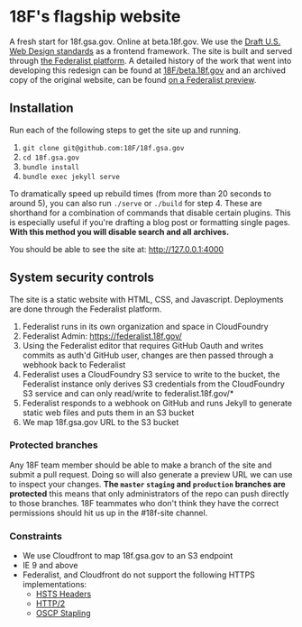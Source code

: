 # 18F's flagship website

A fresh start for 18f.gsa.gov. Online at beta.18f.gov. We use the [Draft U.S. Web Design standards](https://standards.usa.gov/) as a frontend framework. The site is built and served through [the Federalist platform](https://federalist.18f.gov). A detailed history of the work that went into developing this redesign can be found at [18F/beta.18f.gov](https://github.com/18F/beta.18f.gov) and an archived copy of the original website, can be found [on a Federalist preview](https://federalist.18f.gov/preview/18F/18f.gsa.gov/staging).

## Installation

Run each of the following steps to get the site up and running.

1. `git clone git@github.com:18F/18f.gsa.gov`
2. `cd 18f.gsa.gov`
3. `bundle install`
4. `bundle exec jekyll serve`

To dramatically speed up rebuild times (from more than 20 seconds to around 5), you can also run `./serve` or `./build` for step 4. These are shorthand for a combination of commands that disable certain plugins. This is especially useful if you're drafting a blog post or formatting single pages. **With this method you will disable search and all archives.**

You should be able to see the site at: http://127.0.0.1:4000

## System security controls

The site is a static website with HTML, CSS, and Javascript. Deployments are done through the Federalist platform.

1. Federalist runs in its own organization and space in CloudFoundry
1. Federalist Admin: https://federalist.18f.gov/
1. Using the Federalist editor that requires GitHub Oauth and writes commits as auth'd GitHub user, changes are then passed through a webhook back to Federalist
1. Federalist uses a CloudFoundry S3 service to write to the bucket, the Federalist instance only derives S3 credentials from the CloudFoundry S3 service and can only read/write to federalist.18f.gov/*
1. Federalist responds to a webhook on GitHub and runs Jekyll to generate static web files and puts them in an S3 bucket
1. We map 18f.gsa.gov URL to the S3 bucket

### Protected branches

Any 18F team member should be able to make a branch of the site and submit a pull request. Doing so will also generate a preview URL we can use to inspect your changes. **The `master` `staging` and `production` branches are protected** this means that only administrators of the repo can push directly to those branches. 18F teammates who don't think they have the correct permissions should hit us up in the #18f-site channel.

### Constraints

* We use Cloudfront to map 18f.gsa.gov to an S3 endpoint
* IE 9 and above
* Federalist, and Cloudfront do not support the following HTTPS implementations:
  * [HSTS Headers](https://github.com/18F/18f.gsa.gov/issues/1871)
  * [HTTP/2](https://github.com/18F/18f.gsa.gov/issues/1872)
  * [OSCP Stapling](https://github.com/18F/18f.gsa.gov/issues/292)
